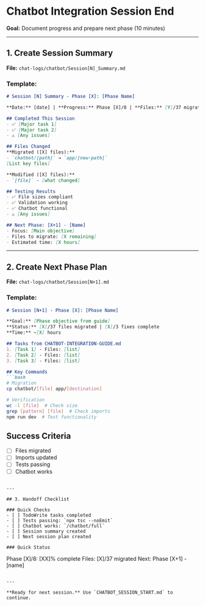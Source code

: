 # Chatbot Integration Session End

**Goal:** Document progress and prepare next phase (10 minutes)

---

## 1. Create Session Summary

**File:** `chat-logs/chatbot/Session[N]_Summary.md`

### Template:

```markdown
# Session [N] Summary - Phase [X]: [Phase Name]

**Date:** [date] | **Progress:** Phase [X]/8 | **Files:** [Y]/37 migrated

## Completed This Session
- ✅ [Major task 1]
- ✅ [Major task 2]
- ⚠️ [Any issues]

## Files Changed
**Migrated ([X] files):**
- `chatbot/[path]` → `app/[new-path]`
[List key files]

**Modified ([X] files):**
- `[file]` - [what changed]

## Testing Results
- ✅ File sizes compliant
- ✅ Validation working
- ✅ Chatbot functional
- ⚠️ [Any issues]

## Next Phase: [X+1] - [Name]
- Focus: [Main objective]
- Files to migrate: [X remaining]
- Estimated time: [X hours]
```

---

## 2. Create Next Phase Plan

**File:** `chat-logs/chatbot/Session[N+1].md`

### Template:

```markdown
# Session [N+1] - Phase [X]: [Phase Name]

**Goal:** [Phase objective from guide]
**Status:** [X]/37 files migrated | [X]/3 fixes complete
**Time:** ~[X] hours

## Tasks from CHATBOT-INTEGRATION-GUIDE.md
1. [Task 1] - Files: [list]
2. [Task 2] - Files: [list]
3. [Task 3] - Files: [list]

## Key Commands
```bash
# Migration
cp chatbot/[file] app/[destination]

# Verification
wc -l [file]  # Check size
grep [pattern] [file]  # Check imports
npm run dev  # Test functionality
```

## Success Criteria
- [ ] Files migrated
- [ ] Imports updated
- [ ] Tests passing
- [ ] Chatbot works
```

---

## 3. Handoff Checklist

### Quick Checks
- [ ] TodoWrite tasks completed
- [ ] Tests passing: `npx tsc --noEmit`
- [ ] Chatbot works: `/chatbot/full`
- [ ] Session summary created
- [ ] Next session plan created

### Quick Status
```
Phase [X]/8: [XX]% complete
Files: [X]/37 migrated
Next: Phase [X+1] - [name]
```

---

**Ready for next session.** Use `CHATBOT_SESSION_START.md` to continue.
